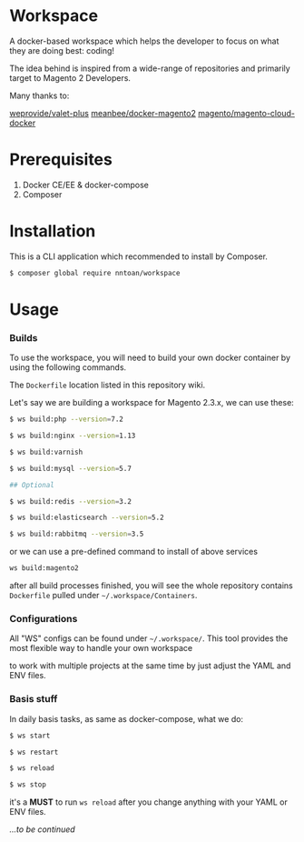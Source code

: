 # Workspace

A docker-based workspace which helps the developer to focus on what they are doing best: coding!

The idea behind is inspired from a wide-range of repositories and primarily target to Magento 2 Developers.

Many thanks to:

[weprovide/valet-plus](https://github.com/weprovide/valet-plus/)
[meanbee/docker-magento2](https://github.com/meanbee/docker-magento2)
[magento/magento-cloud-docker](https://github.com/magento/magento-cloud-docker)


# Prerequisites

1. Docker CE/EE & docker-compose
2. Composer

# Installation

This is a CLI application which recommended to install by Composer.

```bash
$ composer global require nntoan/workspace
```

# Usage

### Builds

To use the workspace, you will need to build your own docker container by using the following commands.

The `Dockerfile` location listed in this repository wiki.

Let's say we are building a workspace for Magento 2.3.x, we can use these:

```bash
$ ws build:php --version=7.2

$ ws build:nginx --version=1.13

$ ws build:varnish

$ ws build:mysql --version=5.7

## Optional

$ ws build:redis --version=3.2

$ ws build:elasticsearch --version=5.2

$ ws build:rabbitmq --version=3.5
```

or we can use a pre-defined command to install of above services

```bash
ws build:magento2
```

after all build processes finished, you will see the whole repository contains `Dockerfile` pulled under `~/.workspace/Containers`.

### Configurations

All "WS" configs can be found under `~/.workspace/`. This tool provides the most flexible way to handle your own workspace

to work with multiple projects at the same time by just adjust the YAML and ENV files.

### Basis stuff

In daily basis tasks, as same as docker-compose, what we do:

```bash
$ ws start

$ ws restart

$ ws reload

$ ws stop
```

it's a **MUST** to run `ws reload` after you change anything with your YAML or ENV files.

*...to be continued*
